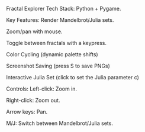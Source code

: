 Fractal Explorer
Tech Stack: Python + Pygame.

Key Features:
Render Mandelbrot/Julia sets.

Zoom/pan with mouse.

Toggle between fractals with a keypress.

Color Cycling (dynamic palette shifts)

Screenshot Saving (press S to save PNGs)

Interactive Julia Set (click to set the Julia parameter c)

Controls:
Left-click: Zoom in.

Right-click: Zoom out.

Arrow keys: Pan.

M/J: Switch between Mandelbrot/Julia sets.
